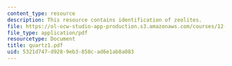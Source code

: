 ```yaml
---
content_type: resource
description: This resource contains identification of zeolites.
file: https://ol-ocw-studio-app-production.s3.amazonaws.com/courses/12-109-petrology-fall-2005/5321d747d9289eb3858cad6e1ab8a083_quartz1.pdf
file_type: application/pdf
resourcetype: Document
title: quartz1.pdf
uid: 5321d747-d928-9eb3-858c-ad6e1ab8a083
---
```

